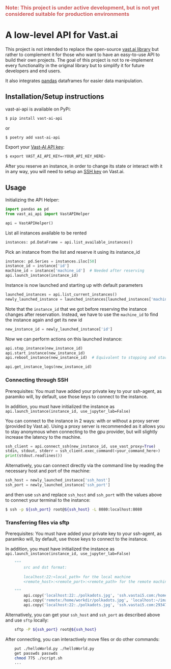 
<h3 style="font-weight: bold; color: indianred">Note: This project is under active development, but is not yet considered suitable for production environments</p>

# A low-level API for Vast.ai
 
 This project is not intended to replace the open-source [vast.ai library](https://github.com/vast-ai/vast-python) but rather to complement it for those who want to have an easy-to-use API to build their own projects. The goal of this project is not to re-implement every functionality in the original library but to simplify it for future developers and end users.
 
 It also integrates [pandas](https://pandas.pydata.org/) dataframes for easier data manipulation.


## Installation/Setup instructions
vast-ai-api is available on PyPi:

```bash
$ pip install vast-ai-api
```
or
```bash
$ poetry add vast-ai-api
```

Export your [Vast-AI API key](https://vast.ai/docs/account/account-settings?query=change-ssh-key#change-api-key):

```bash
$ export VAST_AI_API_KEY=<YOUR_API_KEY_HERE>
```
After you reserve an instance, in order to change its state or interact with it in any way, you will need to setup an [SSH key](https://vast.ai/docs/account/account-settings?query=change-ssh-key#change-ssh-key) on Vast.ai.

## Usage
Initializing the API Helper:

```python
import pandas as pd
from vast_ai_api import VastAPIHelper

api = VastAPIHelper()
```
List all instances available to be rented
```python
instances: pd.DataFrame = api.list_available_instances()
```

Pick an instance from the list and reserve it using its instance_id
```python
instance: pd.Series = instances.iloc[50]
instance_id = instance['id']
machine_id = instance['machine_id']  # Needed after reserving
api.launch_instance(instance_id)
```

Instance is now launched and starting up with default parameters
```python
launched_instances = api.list_current_instances()
newly_launched_instance = launched_instances[launched_instances['machine_id'] == machine_id]
```

Note that the `instance_id` that we got before reserving the instance changes after reservation. Instead, we have to use the `machine_id` to find the instance again and get its new id

```python
new_instance_id = newly_launched_instance['id']
```

Now we can perform actions on this launched instance:

```python
api.stop_instance(new_instance_id)
api.start_instance(new_instance_id)
api.reboot_instance(new_instance_id)  # Equivalent to stopping and starting the instance

api.get_instance_logs(new_instance_id)
```

### Connecting through SSH
Prerequisites: You must have added your private key to your ssh-agent, as paramiko will, by default, use those keys to connect to the instance.

In addition, you must have initialized the instance as `api.launch_instance(instance_id, use_jupyter_lab=False)`

You can connect to the instance in 2 ways: with or without a proxy server (provided by Vast.ai). Using a proxy server is recommended as it allows you to stay anonymous when connecting to the gpu provider, but will slightly increase the latency to the machine.
```python
ssh_client = api.connect_ssh(new_instance_id, use_vast_proxy=True)
stdin, stdout, stderr = ssh_client.exec_command(<your_command_here>)
print(stdout.readlines())
```
Alternatively, you can connect directly via the command line by reading the necessary host and port of the machine:
```python
ssh_host = newly_launched_instance['ssh_host']
ssh_port = newly_launched_instance['ssh_port']
```
and then use `ssh` and replace `ssh_host` and `ssh_port` with the values above to connect your terminal to the instance:
```bash
$ ssh -p ${ssh_port} root@${ssh_host} -L 8080:localhost:8080
```

### Transferring files via sftp
Prerequisites: You must have added your private key to your ssh-agent, as paramiko will, by default, use those keys to connect to the instance.

In addition, you must have initialized the instance as `api.launch_instance(instance_id, use_jupyter_lab=False)`

```python
    """
        src and dst format:
        
        localhost:22:<local_path> for the local machine
        <remote_host>:<remote_port>:<remote_path> for the remote machine

    """
        api.copy('localhost:22:./polkadots.jpg', 'ssh.vastai5.com:/home/workdir/polkadots.jpg', ssh_client)
        api.copy('remote:/home/workdir/polkadots.jpg', 'localhost:~/images/polka_dots.jpg', connect_ssh(new_instance_id))
        api.copy('localhost:22:./polkadots.jpg', 'ssh.vastai5.com:29347:/home/workdir/polkadots.jpg')
```

Alternatively, you can get your `ssh_host` and `ssh_port` as described above and use `sftp` locally:
```bash
    sftp -P ${ssh_port} root@${ssh_host}
```
After connecting, you can interactively move files or do other commands:
```bash
    put ./helloWorld.py ./helloWorld.py
    get passwds passwds
    chmod 775 ./script.sh
    ...
```